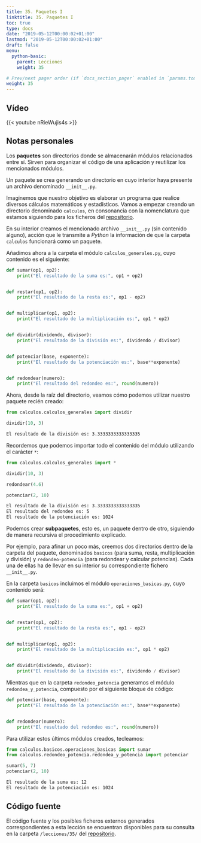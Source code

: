 ```yaml
---
title: 35. Paquetes I
linktitle: 35. Paquetes I
toc: true
type: docs
date: "2019-05-12T00:00:02+01:00"
lastmod: "2019-05-12T00:00:02+01:00"
draft: false
menu:
  python-basic:
    parent: Lecciones
    weight: 35

# Prev/next pager order (if `docs_section_pager` enabled in `params.toml`)
weight: 35
---
```


## Vídeo

{{< youtube nRieWujis4s >}}

## Notas personales

Los **paquetes** son directorios donde se almacenarán módulos relacionados entre sí. Sirven para organizar el código de una aplicación y reutilizar los mencionados módulos.

Un paquete se crea generando un directorio en cuyo interior haya presente un archivo denominado `__init__.py`.

Imaginemos que nuestro objetivo es elaborar un programa que realice diversos cálculos matemáticos y estadísticos. Vamos a empezar creando un directorio denominado `calculos`, en consonancia con la nomenclatura que estamos siguiendo para los ficheros del [repositorio](https://github.com/ImAlexisSaez/curso-python-desde-0).

En su interior creamos el mencionado archivo `__init__.py` (sin contenido alguno), acción que le transmite a *Python* la información de que la carpeta `calculos` funcionará como un paquete.

Añadimos ahora a la carpeta el módulo `calculos_generales.py`, cuyo contenido es el siguiente:

```python
def sumar(op1, op2):
    print("El resultado de la suma es:", op1 + op2)


def restar(op1, op2):
    print("El resultado de la resta es:", op1 - op2)


def multiplicar(op1, op2):
    print("El resultado de la multiplicación es:", op1 * op2)


def dividir(dividendo, divisor):
    print("El resultado de la división es:", dividendo / divisor)


def potenciar(base, exponente):
    print("El resultado de la potenciación es:", base**exponente)


def redondear(numero):
    print("El resultado del redondeo es:", round(numero))
```

Ahora, desde la raíz del directorio, veamos cómo podemos utilizar nuestro paquete recién creado:

```python
from calculos.calculos_generales import dividir

dividir(10, 3)
```

```bash
El resultado de la división es: 3.3333333333333335
```

Recordemos que podemos importar todo el contenido del módulo utilizando el carácter `*`:

```python
from calculos.calculos_generales import *

dividir(10, 3)

redondear(4.6)

potenciar(2, 10)
```

```bash
El resultado de la división es: 3.3333333333333335
El resultado del redondeo es: 5
El resultado de la potenciación es: 1024
```

Podemos crear **subpaquetes**, esto es, un paquete dentro de otro, siguiendo de manera recursiva el procedimiento explicado.

Por ejemplo, para afinar un poco más, creemos dos directorios dentro de la carpeta del paquete, denominados `basicos` (para suma, resta, multiplicación y división) y `redondeo-potencia` (para redondear y calcular potencias). Cada una de ellas ha de llevar en su interior su correspondiente fichero `__init__.py`.

En la carpeta `basicos` incluimos el módulo `operaciones_basicas.py`, cuyo contenido será:

```python
def sumar(op1, op2):
    print("El resultado de la suma es:", op1 + op2)


def restar(op1, op2):
    print("El resultado de la resta es:", op1 - op2)


def multiplicar(op1, op2):
    print("El resultado de la multiplicación es:", op1 * op2)


def dividir(dividendo, divisor):
    print("El resultado de la división es:", dividendo / divisor)
```

Mientras que en la carpeta `redondeo_potencia` generamos el módulo `redondea_y_potencia`, compuesto por el siguiente bloque de código:

```python
def potenciar(base, exponente):
    print("El resultado de la potenciación es:", base**exponente)


def redondear(numero):
    print("El resultado del redondeo es:", round(numero))
```

Para utilizar estos últimos módulos creados, tecleamos:

```python
from calculos.basicos.operaciones_basicas import sumar
from calculos.redondeo_potencia.redondea_y_potencia import potenciar

sumar(5, 7)
potenciar(2, 10)
```

```bash
El resultado de la suma es: 12
El resultado de la potenciación es: 1024
```

## Código fuente

El código fuente y los posibles ficheros externos generados correspondientes a esta lección se encuentran disponibles para su consulta en la carpeta `/lecciones/35/` del [repositorio](https://github.com/ImAlexisSaez/curso-python-desde-0).

